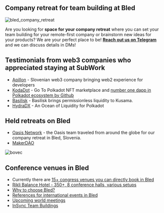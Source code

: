 ## Company retreat for team building at Bled

![bled_company_retreat](./pics/bled_company_retreat.png)

Are you looking for **space for your company retreat** where you can set your team building for your remote-first company or brainstorm new ideas for your products? 
We are your perfect place to be! 
**[Reach out us on Telegram](./contact.md)** and we can discuss details in DMs!

Testimonials from web3 companies who appreciated staying at SubWork
---
- [Apillon](https://apillon.io/) - Slovenian web3 company bringing web2 experience for developers 
- [KodaDot](https://kodadot.xyz) - Go To Polkadot NFT marketplace and [number one dapp in Polkadot ecosystem by Github](https://github.com/topics/polkadot?o=desc&s=forks)
- [Basilisk](https://bsx.fi/) - Basilisk brings permissionless liquidity to Kusama.
- [HydraDX](https://hydradx.io/) - An Ocean of Liquidity for Polkadot   

Held retreats on Bled
---
- [Oasis Network](https://twitter.com/OasisProtocol/status/1668298511295856640) - the Oasis team traveled from around the globe for our company retreat in Bled, Slovenia.
- [MakerDAO](https://makerdao.com/en/)

![bovec](./pics/bovec.png)

Conference venues in Bled
---
- Currently there are [15+ congress venues you can directly book in Bled](https://www.bled.si/en/meetings/meeting-planning/venues/)
- [Rikli Balance Hotel - 350+, 8 conference halls, various setups](https://www.bled.si/de/meetings/meeting-planning/venues/2020090714580355/rikli-balance-hotel-s/)
- [Why to choose Bled?](https://www.bled.si/de/meetings/)
- [References for international events in Bled](https://www.bled.si/de/meetings/why-bled/references/)
- [Upcoming world meetings](https://www.bled.si/en/events/?start=01.01.1900&end=31.12.2023&lng=eng&filter%5B%5D=2020082609001927)
- [InSync Team Buildings](https://www.insync.si/)